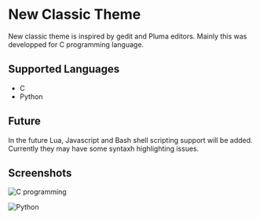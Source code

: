 # New Classic Theme

New classic theme is inspired by gedit and Pluma editors. Mainly this was developped for C programming language.

## Supported Languages

* C
* Python

## Future

In the future Lua, Javascript and Bash shell scripting support will be added. Currently they may have some syntaxh highlighting issues.

## Screenshots

![C programming](./images/C_programming.png)

![Python](./images/python_language.png)
